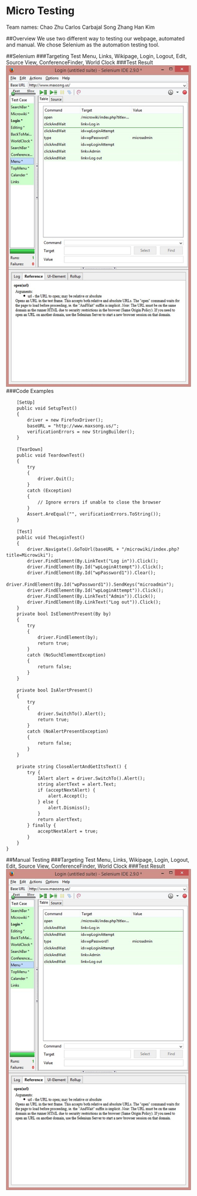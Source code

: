 # Micro Testing

Team names: 
Chao Zhu
Carlos Carbajal
Song Zhang
Han Kim

##Overview
We use two different way to testing our webpage, automated and manual.
We chose Selenium as the automation testing tool.

##Selenium
###Targeting Test 
Menu, Links, Wikipage, Login, Logout, Edit, Source View, ConferenceFinder, World Clock 
###Test Result
![alt tag](https://github.com/asu-cis-capstone/micro/blob/master/Release-0.6/TestResult.jpg)
###Code Examples

        [SetUp]
        public void SetupTest()
        {
            driver = new FirefoxDriver();
            baseURL = "http://www.maxsong.us/";
            verificationErrors = new StringBuilder();
        }
        
        [TearDown]
        public void TeardownTest()
        {
            try
            {
                driver.Quit();
            }
            catch (Exception)
            {
                // Ignore errors if unable to close the browser
            }
            Assert.AreEqual("", verificationErrors.ToString());
        }
        
        [Test]
        public void TheLoginTest()
        {
            driver.Navigate().GoToUrl(baseURL + "/microwiki/index.php?title=Microwiki");
            driver.FindElement(By.LinkText("Log in")).Click();
            driver.FindElement(By.Id("wpLoginAttempt")).Click();
            driver.FindElement(By.Id("wpPassword1")).Clear();
            driver.FindElement(By.Id("wpPassword1")).SendKeys("microadmin");
            driver.FindElement(By.Id("wpLoginAttempt")).Click();
            driver.FindElement(By.LinkText("Admin")).Click();
            driver.FindElement(By.LinkText("Log out")).Click();
        }
        private bool IsElementPresent(By by)
        {
            try
            {
                driver.FindElement(by);
                return true;
            }
            catch (NoSuchElementException)
            {
                return false;
            }
        }
        
        private bool IsAlertPresent()
        {
            try
            {
                driver.SwitchTo().Alert();
                return true;
            }
            catch (NoAlertPresentException)
            {
                return false;
            }
        }
        
        private string CloseAlertAndGetItsText() {
            try {
                IAlert alert = driver.SwitchTo().Alert();
                string alertText = alert.Text;
                if (acceptNextAlert) {
                    alert.Accept();
                } else {
                    alert.Dismiss();
                }
                return alertText;
            } finally {
                acceptNextAlert = true;
            }
        }
    }


##Manual Testing
###Targeting Test 
Menu, Links, Wikipage, Login, Logout, Edit, Source View, ConferenceFinder, World Clock 
###Test Result
![alt tag](https://github.com/asu-cis-capstone/micro/blob/master/Release-0.6/TestResult.jpg)
